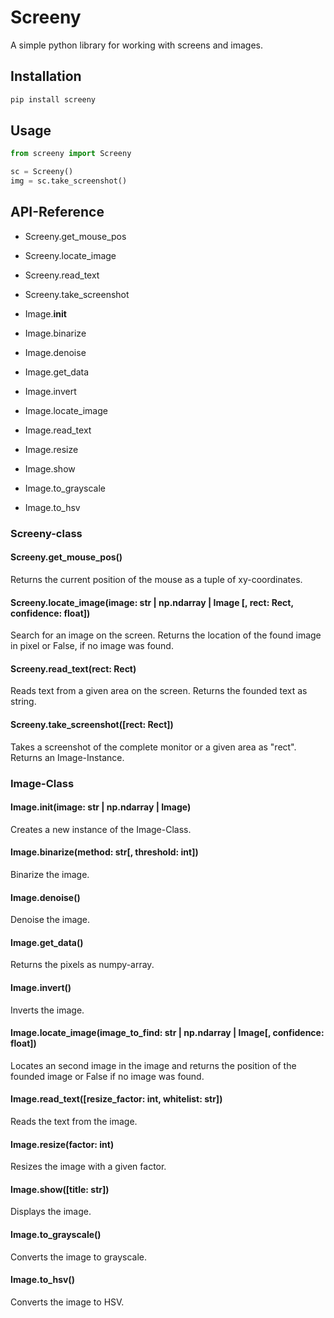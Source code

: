 # Screeny
A simple python library for working with screens and images.

## Installation

```sh
pip install screeny
```

## Usage

```python
from screeny import Screeny

sc = Screeny()
img = sc.take_screenshot()
```

## API-Reference

* Screeny.get_mouse_pos
* Screeny.locate_image
* Screeny.read_text
* Screeny.take_screenshot

* Image.__init__
* Image.binarize
* Image.denoise
* Image.get_data
* Image.invert
* Image.locate_image
* Image.read_text
* Image.resize
* Image.show
* Image.to_grayscale
* Image.to_hsv

### Screeny-class

#### Screeny.get_mouse_pos()
        
Returns the current position of the mouse as a tuple of xy-coordinates.

#### Screeny.locate_image(image: str | np.ndarray | Image [, rect: Rect, confidence: float])

Search for an image on the screen. Returns the location of the found image in pixel or False, if no image was found.

#### Screeny.read_text(rect: Rect)

Reads text from a given area on the screen. Returns the founded text as string.

#### Screeny.take_screenshot([rect: Rect])

Takes a screenshot of the complete monitor or a given area as "rect". Returns an Image-Instance.

### Image-Class

#### Image.__init__(image: str | np.ndarray | Image)

Creates a new instance of the Image-Class.

#### Image.binarize(method: str[, threshold: int])

Binarize the image.

#### Image.denoise()

Denoise the image.

#### Image.get_data()

Returns the pixels as numpy-array.

#### Image.invert()

Inverts the image.

#### Image.locate_image(image_to_find: str | np.ndarray | Image[, confidence: float])

Locates an second image in the image and returns the position of the founded image or False if no image was found.

#### Image.read_text([resize_factor: int, whitelist: str])

Reads the text from the image.

#### Image.resize(factor: int)

Resizes the image with a given factor.

#### Image.show([title: str])

Displays the image.

#### Image.to_grayscale()

Converts the image to grayscale.

#### Image.to_hsv()

Converts the image to HSV.